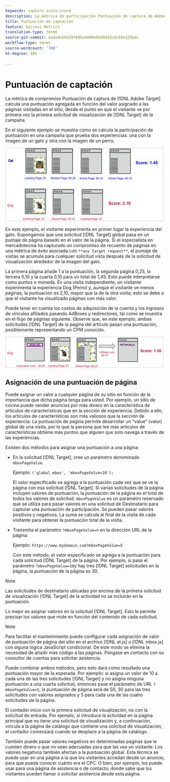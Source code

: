 ```yaml
---
keywords: capture score;score
description: La métrica de participación Puntuación de captura de Adobe Target calcula una puntuación agregada en función del valor asignado a las páginas visitadas en el sitio, desde el punto en que el visitante ve por primera vez la primera solicitud de Destinatario de visualización de la campaña.
title: Puntuación de captación
feature: Success Metrics
translation-type: tm+mt
source-git-commit: 4adade56529fb95e4400e06d04d3c6c69e120edc
workflow-type: tm+mt
source-wordcount: '768'
ht-degree: 50%

---
```



# Puntuación de captación

La métrica de compromiso Puntuación de captura de [!DNL Adobe Target] calcula una puntuación agregada en función del valor asignado a las páginas visitadas en el sitio, desde el punto en que el visitante ve por primera vez la primera solicitud de visualización de [!DNL Target] de la campaña.

En el siguiente ejemplo se muestra cómo se calcula la participación de puntuación en una campaña que prueba dos experiencias: una con la imagen de un gato y otra con la imagen de un perro.

![](assets/example_score.png)

En este ejemplo, el visitante experimenta en primer lugar la experiencia del gato. Supongamos que una solicitud [!DNL Target] global pasa en un puntaje de página basado en el valor de la página. Si el especialista en mercadotecnia ha capturado un compromiso de recuento de páginas en una métrica de éxito asociada con `**any Target request**`, el puntaje de visitas se acumula para cualquier solicitud vista después de la solicitud de visualización alrededor de la imagen del gato.

La primera página añade 1 a la puntuación, la segunda página 0,25, la tercera 0,10 y la cuarta 0,10 para un total de 1,45. Esto puede interpretarse como puntos o moneda. En una visita independiente, un visitante experimenta la experiencia Dog (Perro) y, aunque el visitante ve menos páginas, la puntuación es 2,10, mayor que la de la otra visita; esto se debe a que el visitante ha visualizado páginas con más valor.

Puede tener en cuenta los costos de adquisición de la cuenta y los ingresos de vínculos afiliados pasando AdBoxes y redirectores, tal como se muestra en el flujo de páginas siguiente. Observe que, en este ejemplo, ambas solicitudes [!DNL Target] de la página del artículo pasan una puntuación, posiblemente representando un CPM conocido.

![](assets/example_score2.png)

## Asignación de una puntuación de página

Puede asignar un valor a cualquier página de su sitio en función de la importancia que dicha página tenga para usted. Por ejemplo, un sitio de cocina puede vender anuncios por más dinero en la característica de artículos de características que en la sección de experiencia. Debido a ello, los artículos de características son más valiosos que la sección de experiencia. La puntuación de página permite desarrollar un “value” (valor) global de una visita, por lo que la persona que lee más artículos de características obtiene más puntos que alguien que solo navega a través de las experiencias.

Existen dos métodos para asignar una puntuación a una página:

* En la solicitud [!DNL Target], cree un parámetro denominado `mboxPageValue`.

   Ejemplo: `('global_mbox', 'mboxPageValue=10');`

   El valor especificado se agrega a la puntuación cada vez que se ve la página con esa solicitud [!DNL Target]. Si varias solicitudes de la página incluyen valores de puntuación, la puntuación de la página es el total de todos los valores de solicitud. `mboxPageValue` es un parámetro reservado que se utiliza para pasar valores en una solicitud de Destinatario para capturar una puntuación de participación. Se pueden pasar valores positivos y negativos. La suma se calcula al final de la visita de cada visitante para obtener la puntuación total de la visita.

* Transmita el parámetro `?mboxPageValue=n` en la dirección URL de la página.

   Ejemplo: `https://www.mydomain.com?mboxPageValue=5`

   Con este método, el valor especificado se agrega a la puntuación para cada solicitud [!DNL Target] de la página. Por ejemplo, si pasa el parámetro `?mboxPageValue=10`y hay tres [!DNL Target] solicitudes en la página, la puntuación de la página es 30.

>[!NOTE]
>
>Las solicitudes de destinatario ubicadas por encima de la primera solicitud de visualización [!DNL Target] de la actividad no se incluirán en la puntuación.

Lo mejor es asignar valores en la solicitud [!DNL Target]. Esto le permite precisar los valores que mide en función del contenido de cada solicitud.

>[!NOTE]
>
>Para facilitar el mantenimiento puede configurar cada asignación de valor de puntuación de página del sitio en el archivo [!DNL at.js] o [!DNL mbox.js] con alguna lógica JavaScript condicional. De este modo se elimina la necesidad de añadir más código a las páginas. Póngase en contacto con su consultor de cuentas para solicitar asistencia.

Puede combinar ambos métodos, pero esto dará como resultado una puntuación mayor de la esperada. Por ejemplo: si asigna un valor de 10 a cada una de las tres solicitudes [!DNL Target] y no asigna ninguna puntuación a una cuarta solicitud, entonces pase el parámetro de URL `?mboxPageValue=5`, la puntuación de página será de 50, 30 para las tres solicitudes con valores asignados y 5 para cada una de las cuatro solicitudes de la página.

El contador inicio con la primera solicitud de visualización, no con la solicitud de entrada. Por ejemplo, si introduce la actividad en la página principal que no tiene una solicitud de visualización y, a continuación, vincula a la página de catálogo que contiene una solicitud de visualización, el contador comenzará cuando se desplace a la página de catálogo.

También puede pasar valores negativos en determinadas páginas que le cuesten dinero o que no sean adecuadas para que las vea un visitante. Los valores negativos también afectan a la puntuación global. Esta técnica se puede usar en una página a la que los visitantes accedan desde un anuncio, para que pueda conocer cuánto era el CPC. O bien, por ejemplo, los puede usar para una página de asistencia o de contacto, donde sabe que los visitantes pueden llamar o solicitar asistencia desde esta página.
